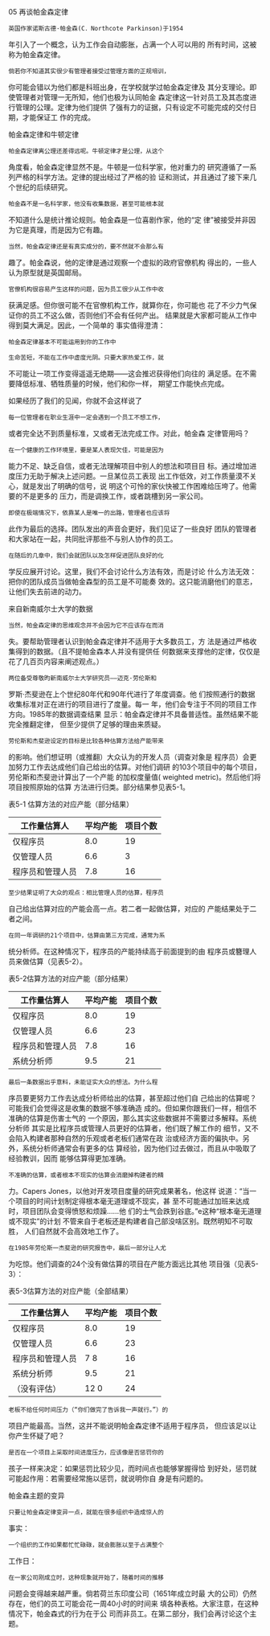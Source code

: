 05 再谈帕金森定律

    英国作家诺斯古德·帕金森(C．Northcote Parkinson)于1954
年引入了一个概念，认为工作会自动膨胀，占满一个人可以用的
所有时间，这被称为帕金森定律。

    倘若你不知道其实很少有管理者接受过管理方面的正规培训，
你可能会错以为他们都是科班出身，在学校就学过帕金森定律及
其分支理论。即使管理者对管理一无所知，他们也极为认同帕金
森定律这一针对员工及其态度进行管理的公理。定律为他们提供
了强有力的证据，只有设定不可能完成的交付日期，才能保证工
作的完成。

帕金森定律和牛顿定律

    帕金森定律离公理还差得远呢。牛顿定律才是公理，从这个
角度看，帕金森定律显然不是。牛顿是一位科学家，他对重力的
研究遵循了一系列严格的科学方法。定律的提出经过了严格的验
证和测试，并且通过了接下来几个世纪的后续研究。

    帕金森不是一名科学家，他没有收集数据，甚至可能根本就
不知道什么是统计推论规则。帕金森是一位喜剧作家，他的“定
律”被接受并非因为它是真理，而是因为它有趣。

    当然，帕金森定律还是有真实成分的，要不然就不会那么有
趣了。帕金森说，他的定律是通过观察一个虚拟的政府官僚机构
得出的，一些人认为原型就是英国邮局。

    官僚机构很容易产生这样的问题，因为员工很少从工作中收
获满足感。但你很可能不在官僚机构工作，就算你在，你可能也
花了不少力气保证你的员工不这么做，否则他们不会有任何产出。
结果就是大家都可能从工作中得到莫大满足。因此，一个简单的
事实值得澄清：

    帕金森定律基本不可能运用到你的工作中

    生命苦短，不能在工作中虚度光阴。只要大家热爱工作，就
不可能让一项工作变得遥遥无绝期——这会推迟获得他们向往的
满足感。在不需要降低标准、牺牲质量的时候，他们和你一样，
期望工作能快点完成。

如果经历了我们的见闻，你就不会这样说了

    每一位管理者在职业生涯中一定会遇到一个员工不想工作，
或者完全达不到质量标准，又或者无法完成工作。对此，帕金森
定律管用吗？

    在一个健康的工作环境里，要是某人表现欠佳，可能是因为
能力不足、缺乏自信，或者无法理解项目中别人的想法和项目目
标。通过增加进度压力无助于解决上述问题。一旦某位员工表现
出工作低效，对工作质量漠不关心，就是发出了明确的信号，说
明这个可怜的家伙快被工作困难给压垮了。他需要的不是更多的
压力，而是调换工作，或者跳槽到另一家公司。

    即使在极端情况下，依靠某人是唯一的出路，管理者也应该将
此作为最后的选择。团队发出的声音会更好，我们见证了一些良好
团队的管理者和大家站在一起，共同批评那些不与别人协作的员工。

    在随后的几章中，我们会就团队以及怎样促进团队良好的化
学反应展开讨论。这里，我们不会讨论什么方法有效，而是讨论
什么方法无效：把你的团队成员当做帕金森型的员工是不可能奏
效的。这只能消磨他们的意志，让他们失去前进的动力。

来自新南威尔士大学的数据

    当然，帕金森定律的思维观念并不会因为它不应该存在而消
失。要帮助管理者认识到帕金森定律并不适用于大多数员工，方
法是通过严格收集得到的数据。（且不提帕金森本人并没有提供任
何数据来支撑他的定律，仅仅是花了几百页内容来阐述观点。）

    两位备受尊敬昀新南威尔士大学研究员——迈克·劳伦斯和
罗斯·杰斐逊在上个世纪80年代和90年代进行了年度调查。他
们按照通行的数据收集标准对正在进行的项目进行了度量。每一
年，他们会专注于不同的项目工作方向。1985年的数据调查结果
显示：帕金森定律并不具备普适性。虽然结果不能完全推翻定律，
但至少提供了足够的理由来质疑。

    劳伦斯和杰斐逊设定的目标是比较各种估算方法给产能带来
的影响。他们想证明（或推翻）大众认为的开发人员（调查对象是
程序员）会更加努力工作去达成他们自己给出的估算。对他们调研
的103个项目中的每个项目，劳伦斯和杰斐逊计算出了一个产能
的加权度量值( weighted metric)。然后他们将项目按照原始的估算
方法进行归类。部分结果参见表5-1。

表5-1  估算方法的对应产能（部分结果）


|    工作量估算人      |    平均产能  |    项目个数  |
|-|-|-|
|    仅程序员          |    8.0       |    19        |
|    仅管理人员        |    6.6       |    3         |
|    程序员和管理人员  |    7.8       |    16        |

    至少结果证明了大众的观点：相比管理人员的估算，程序员
自己给出估算对应的产能会高一点。若二者一起做估算，对应的
产能结果处于二者之间。

    在同一年调研的21个项目中，估算由第三方完成，通常为系
统分析师。在这种情况下，程序员的产能持续高于前面提到的由
程序员或簪理人员来做估算（见表5-2）。

表5-2估算方法的对应产能（部分结果）

|    工作量估算人      |    平均产能  |    项目个数  |
|-|-|-|
|    仅程序员          |    8.0       |    19        |
|    仅管理人员        |    6.6       |    23        |
|    程序员和管理人员  |    7.8       |    16        |
|    系统分析师        |    9.5       |    21        |

    最后一条数据出乎意料，未能证实大众的想法。为什么程
序员要更努力工作去达成分析师给出的估算，甚至超过他们自
己给出的估算呢？可能我们会觉得这是收集的数据不够准确造
成的。但如果你跟我们一样，相信不准确的估算是伤害士气的
一个原因，那么其实这些数据并不需要过多解释。系统分析师
其实是比程序员或管理人员更好的估算者，他们既了解工作的
细节，又不会陷入构建者那种自然的乐观或者老板们通常在政
治或经济方面的偏执中。另外，系统分析师通常会有更多的估
算经验，因为他们过去做过，而且从中吸取了经验教训，因而
能够估算得更加准确。

    不准确的估算，或者根本不现实的估算会消磨掉构建者的精
力。Capers Jones，以他对开发项目度量的研究成果著名，他这样
说道：“当一个项目的时间计划制定得根本毫无道理或不现实，甚
至不可能通过加班来达成时，项目团队会变得愤怒和烦躁……他
们的士气会跌到谷底。”e这种“根本毫无道理或不现实”的计划
不管来自于老板还是构建者自己部没啥区别。既然明知不可取胜，
人们自然就不会高效地工作了。

    在1985年劳伦斯一杰斐逊的研究报告中，最后一部分让人尤
为吃惊。他们调查的24个没有做估算的项目在产能方面远比其他
项目强（见表5-3）：

表5-3估算方法的对应产能（全部结果）

|    工作量估算人      |    平均产能  |    项目个数  |
|-|-|-|
|    仅程序员          |    8.0       |    19        |
|    仅管理人员        |    6.6       |    23        |
|    程序员和管理人员  |    7 8       |    16        |
|    系统分析师        |    9.5       |    21        |
|    （没有评估）      |    12 0      |    24        |

    老板不给任何时间压力（“你们做完了告诉我一声就行。”）的
项目产能最高。当然，这并不能说明帕金森定律不适用于程序员，
但应该足以让你产生怀疑了吧？

    是否在一个项目上采取时间进度压力，应该像是否惩罚你的
孩子一样来决定：如果惩罚比较少见，而时间点也能够掌握得恰
到好处，惩罚就可能起作用：若需要经常施以惩罚，就说明你自
身是有问题的。

帕金森主题的变异

    只要让帕金森定律变异一点，就能在很多组织中造成惊人的
事实：

    一个组织的工作如果都忙忙碌碌，就会膨胀以至于占满整个
工作日：

    在一家公司刚成立时，这种现象就开始了，随着时间的推移
问题会变得越来越严重。倘若荷兰东印度公司（1651年成立时最
大的公司）仍然存在，他们的员工可能会花一周40小时的时间来
填各种表格。大家注意，在这种情况下，帕金森式的行为在于公
司而非员工。在第二部分，我们会再讨论这个主题。